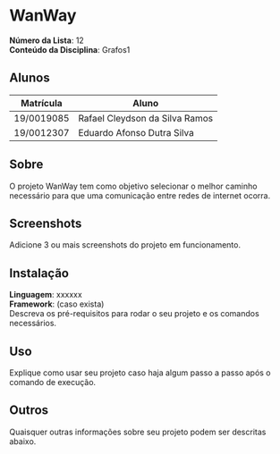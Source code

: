 # WanWay

**Número da Lista**: 12<br>
**Conteúdo da Disciplina**: Grafos1<br>

## Alunos
|Matrícula | Aluno |
| -- | -- |
| 19/0019085  |  Rafael Cleydson da Silva Ramos |
| 19/0012307  |  Eduardo Afonso Dutra Silva |

## Sobre 
O projeto WanWay tem como objetivo selecionar o melhor caminho necessário para que uma comunicação entre redes de internet ocorra.

## Screenshots
Adicione 3 ou mais screenshots do projeto em funcionamento.

## Instalação 
**Linguagem**: xxxxxx<br>
**Framework**: (caso exista)<br>
Descreva os pré-requisitos para rodar o seu projeto e os comandos necessários.

## Uso 
Explique como usar seu projeto caso haja algum passo a passo após o comando de execução.

## Outros 
Quaisquer outras informações sobre seu projeto podem ser descritas abaixo.



